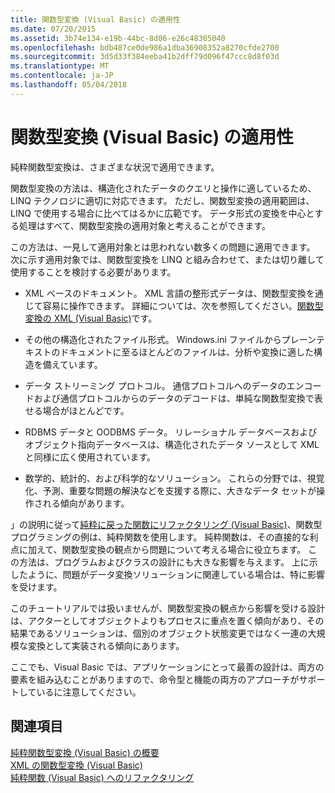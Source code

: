 ```yaml
---
title: 関数型変換 (Visual Basic) の適用性
ms.date: 07/20/2015
ms.assetid: 3b74e134-e19b-44bc-8d06-e26c48305040
ms.openlocfilehash: bdb487ce0de986a1dba36908352a8270cfde2700
ms.sourcegitcommit: 3d5d33f384eeba41b2dff79d096f47ccc8d8f03d
ms.translationtype: MT
ms.contentlocale: ja-JP
ms.lasthandoff: 05/04/2018
---
```

# <a name="applicability-of-functional-transformation-visual-basic"></a>関数型変換 (Visual Basic) の適用性
純粋関数型変換は、さまざまな状況で適用できます。  
  
 関数型変換の方法は、構造化されたデータのクエリと操作に適しているため、LINQ テクノロジに適切に対応できます。 ただし、関数型変換の適用範囲は、LINQ で使用する場合に比べてはるかに広範です。 データ形式の変換を中心とする処理はすべて、関数型変換の適用対象と考えることができます。  
  
 この方法は、一見して適用対象とは思われない数多くの問題に適用できます。 次に示す適用対象では、関数型変換を LINQ と組み合わせて、または切り離して使用することを検討する必要があります。  
  
-   XML ベースのドキュメント。 XML 言語の整形式データは、関数型変換を通じて容易に操作できます。 詳細については、次を参照してください。[関数型変換の XML (Visual Basic)](../../../../visual-basic/programming-guide/concepts/linq/functional-transformation-of-xml.md)です。  
  
-   その他の構造化されたファイル形式。 Windows.ini ファイルからプレーンテキストのドキュメントに至るほとんどのファイルは、分析や変換に適した構造を備えています。  
  
-   データ ストリーミング プロトコル。 通信プロトコルへのデータのエンコードおよび通信プロトコルからのデータのデコードは、単純な関数型変換で表せる場合がほとんどです。  
  
-   RDBMS データと OODBMS データ。 リレーショナル データベースおよびオブジェクト指向データベースは、構造化されたデータ ソースとして XML と同様に広く使用されています。  
  
-   数学的、統計的、および科学的なソリューション。 これらの分野では、視覚化、予測、重要な問題の解決などを支援する際に、大きなデータ セットが操作される傾向があります。  
  
 」の説明に従って[純粋に戻った関数にリファクタリング (Visual Basic)](../../../../visual-basic/programming-guide/concepts/linq/refactoring-into-pure-functions.md)、関数型プログラミングの例は、純粋関数を使用します。 純粋関数は、その直接的な利点に加えて、関数型変換の観点から問題について考える場合に役立ちます。 この方法は、プログラムおよびクラスの設計にも大きな影響を与えます。 上に示したように、問題がデータ変換ソリューションに関連している場合は、特に影響を受けます。  
  
 このチュートリアルでは扱いませんが、関数型変換の観点から影響を受ける設計は、アクターとしてオブジェクトよりもプロセスに重点を置く傾向があり、その結果であるソリューションは、個別のオブジェクト状態変更ではなく一連の大規模な変換として実装される傾向にあります。  
  
 ここでも、Visual Basic では、アプリケーションにとって最善の設計は、両方の要素を組み込むことがありますので、命令型と機能の両方のアプローチがサポートしているに注意してください。  
  
## <a name="see-also"></a>関連項目  
 [純粋関数型変換 (Visual Basic) の概要](../../../../visual-basic/programming-guide/concepts/linq/introduction-to-pure-functional-transformations.md)  
 [XML の関数型変換 (Visual Basic)](../../../../visual-basic/programming-guide/concepts/linq/functional-transformation-of-xml.md)  
 [純粋関数 (Visual Basic) へのリファクタリング](../../../../visual-basic/programming-guide/concepts/linq/refactoring-into-pure-functions.md)
